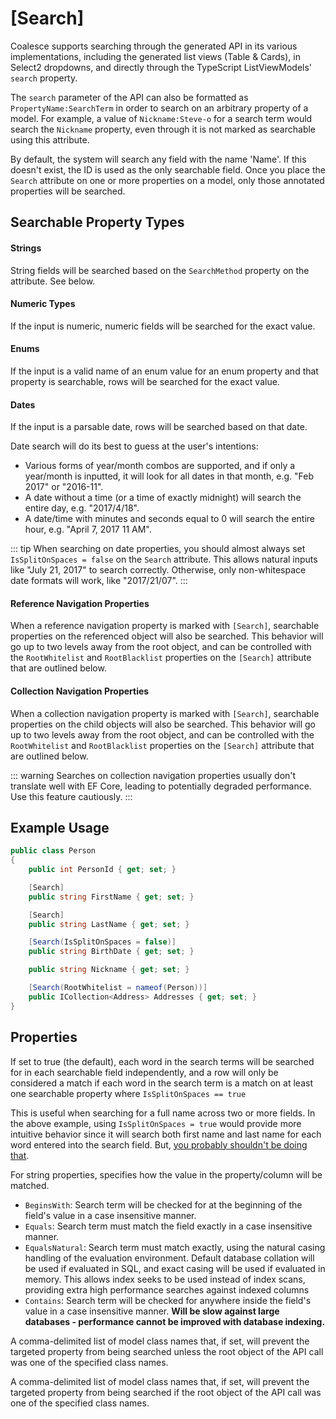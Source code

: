 
# [Search]

Coalesce supports searching through the generated API in its various implementations, including the generated list views (Table & Cards), in Select2 dropdowns, and directly through the TypeScript ListViewModels' `search` property.

The `search` parameter of the API can also be formatted as ``PropertyName:SearchTerm`` in order to search on an arbitrary property of a model. For example, a value of ``Nickname:Steve-o`` for a search term would search the `Nickname` property, even through it is not marked as searchable using this attribute.

By default, the system will search any field with the name 'Name'. If this doesn't exist, the ID is used as the only searchable field. Once you place the `Search` attribute on one or more properties on a model, only those annotated properties will be searched.

## Searchable Property Types

#### Strings
String fields will be searched based on the `SearchMethod` property on the attribute. See below.

#### Numeric Types
If the input is numeric, numeric fields will be searched for the exact value.

#### Enums
If the input is a valid name of an enum value for an enum property and that property is searchable, rows will be searched for the exact value.

#### Dates
If the input is a parsable date, rows will be searched based on that date.

Date search will do its best to guess at the user's intentions:

* Various forms of year/month combos are supported, and if only a year/month is inputted, it will look for all dates in that month, e.g. "Feb 2017" or "2016-11".
* A date without a time (or a time of exactly midnight) will search the entire day, e.g. "2017/4/18". 
* A date/time with minutes and seconds equal to 0 will search the entire hour, e.g. "April 7, 2017 11 AM".

::: tip
When searching on date properties, you should almost always set `IsSplitOnSpaces = false` on the `Search` attribute. This allows natural inputs like "July 21, 2017" to search correctly. Otherwise, only non-whitespace date formats will work, like "2017/21/07".
:::

#### Reference Navigation Properties
When a reference navigation property is marked with `[Search]`, searchable properties on the referenced object will also be searched. This behavior will go up to two levels away from the root object, and can be controlled with the `RootWhitelist` and `RootBlacklist` properties on the `[Search]` attribute that are outlined below.

#### Collection Navigation Properties
When a collection navigation property is marked with `[Search]`, searchable properties on the child objects will also be searched. This behavior will go up to two levels away from the root object, and can be controlled with the `RootWhitelist` and `RootBlacklist` properties on the `[Search]` attribute that are outlined below.

::: warning
Searches on collection navigation properties usually don't translate well with EF Core, leading to potentially degraded performance. Use this feature cautiously.
:::


## Example Usage

``` c#
public class Person
{
    public int PersonId { get; set; }

    [Search]
    public string FirstName { get; set; }

    [Search]
    public string LastName { get; set; }

    [Search(IsSplitOnSpaces = false)]
    public string BirthDate { get; set; }

    public string Nickname { get; set; }

    [Search(RootWhitelist = nameof(Person))]
    public ICollection<Address> Addresses { get; set; }
}
```

## Properties

<Prop def="public bool IsSplitOnSpaces { get; set; } = true;" />

If set to true (the default), each word in the search terms will be searched for in each searchable field independently, and a row will only be considered a match if each word in the search term is a match on at least one searchable property where `IsSplitOnSpaces == true`

This is useful when searching for a full name across two or more fields. In the above example, using `IsSplitOnSpaces = true` would provide more intuitive behavior since it will search both first name and last name for each word entered into the search field. But, [you probably shouldn't be doing that](https://www.kalzumeus.com/2010/06/17/falsehoods-programmers-believe-about-names/).

<Prop def="public SearchMethods SearchMethod { get; set; } = SearchMethods.BeginsWith;" />

For string properties, specifies how the value in the property/column will be matched.

- `BeginsWith`: Search term will be checked for at the beginning of the field's value in a case insensitive manner.
- `Equals`: Search term must match the field exactly in a case insensitive manner.
- `EqualsNatural`: Search term must match exactly, using the natural casing handling of the evaluation environment. Default database collation will be used if evaluated in SQL, and exact casing will be used if evaluated in memory. This allows index seeks to be used instead of index scans, providing extra high performance searches against indexed columns
- `Contains`: Search term will be checked for anywhere inside the field's value in a case insensitive manner. **Will be slow against large databases - performance cannot be improved with database indexing.**


<Prop def="public string RootWhitelist { get; set; } = null;" />

A comma-delimited list of model class names that, if set, will prevent the targeted property from being searched unless the root object of the API call was one of the specified class names.

<Prop def="public string RootBlacklist { get; set; } = null;" />

A comma-delimited list of model class names that, if set, will prevent the targeted property from being searched if the root object of the API call was one of the specified class names.
